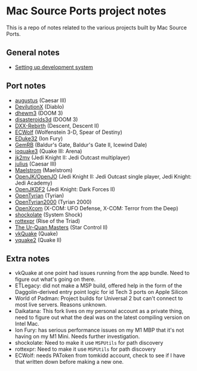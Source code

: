 # Mac Source Ports project notes

This is a repo of notes related to the various projects built by Mac Source Ports. 

## General notes
* [Setting up development system](setup.md)

## Port notes
* [augustus](augustus.md) (Caesar III)
* [DevilutionX](DevilutionX.md) (Diablo)
* [dhewm3](dhewm3.md) (DOOM 3)
* [disasteroids3d](disasteroids3d.md) (DOOM 3)
* [DXX-Rebirth](DXX-Rebirth.md) (Descent, Descent II)
* [ECWolf](ECWolf.md) (Wolfenstein 3-D, Spear of Destiny)
* [EDuke32](EDuke32.md) (Ion Fury)
* [GemRB](GemRB.md) (Baldur's Gate, Baldur's Gate II, Icewind Dale)
* [ioquake3](ioquake3.md) (Quake III: Arena)
* [jk2mv](jk2mv.md) (Jedi Knight II: Jedi Outcast multiplayer)
* [julius](julius.md) (Caesar III)
* [Maelstrom](Maelstrom.md) (Maelstrom)
* [OpenJK/OpenJO](OpenJK.md) (Jedi Knight II: Jedi Outcast single player, Jedi Knight: Jedi Academy)
* [OpenJKDF2](OpenJKDF2.md) (Jedi Knight: Dark Forces II)
* [OpenTyrian](OpenTyrian.md) (Tyrian)
* [OpenTyrian2000](OpenTyrian2000.md) (Tyrian 2000)
* [OpenXcom](OpenXcom.md) (X-COM: UFO Defense, X-COM: Terror from the Deep)
* [shockolate](shockolate.md) (System Shock)
* [rottexpr](rottexpr.md) (Rise of the Triad)
* [The Ur-Quan Masters](uqm.md) (Star Control II)
* [vkQuake](vkQuake.md) (Quake)
* [yquake2](yquake2.md) (Quake II)


## Extra notes
* vkQuake at one point had issues running from the app bundle. Need to figure out what's going on there. 
* ETLegacy: did not make a MSP build, offered help in the form of the Daggolin-derived entry point logic for id Tech 3 ports on Apple Silicon
* World of Padman: Project builds for Universal 2 but can't connect to most live servers. Reasons unknown.
* Daikatana: This fork lives on my personal account as a private thing, need to figure out what the deal was on the latest compiling version on Intel Mac. 
* Ion Fury: has serious performance issues on my M1 MBP that it's not having on my M1 Mini. Needs further investigation.
* shockolate: Need to make it use `MSPUtils` for path discovery
* rottexpr: Need to make it use `MSPUtils` for path discovery
* ECWolf: needs PAToken from tomkidd account, check to see if I have that written down before making a new one.